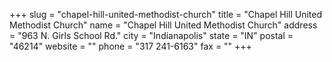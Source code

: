 +++
slug = "chapel-hill-united-methodist-church"
title = "Chapel Hill United Methodist Church"
name = "Chapel Hill United Methodist Church"
address = "963 N. Girls School Rd."
city = "Indianapolis"
state = "IN"
postal = "46214"
website = ""
phone = "317 241-6163"
fax = ""
+++
